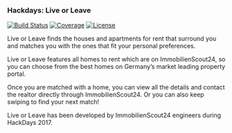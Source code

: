 ### Hackdays: Live or Leave

[![Build Status](https://img.shields.io/travis/AutoScout24/is24-fireplace-android.svg)](https://travis-ci.org/AutoScout24/is24-fireplace-android)
[![Coverage](https://img.shields.io/codecov/c/github/AutoScout24/is24-fireplace-android.svg)](https://codecov.io/github/AutoScout24/is24-fireplace-android)
[![License](https://img.shields.io/badge/license-apache%202.0-blue.svg)](https://github.com/ashdavies/cinnamon/blob/master/LICENSE.txt)

Live or Leave finds the houses and apartments for rent that surround you and matches you with the ones that fit your personal preferences.

Live or Leave features all homes to rent which are on ImmobilienScout24, so you can choose from the best homes on Germany’s market leading property portal.

Once you are matched with a home, you can view all the details and contact the realtor directly through ImmobilienScout24. Or you can also keep swiping to find your next match!

Live or Leave has been developed by ImmobilienScout24 engineers during HackDays 2017.
